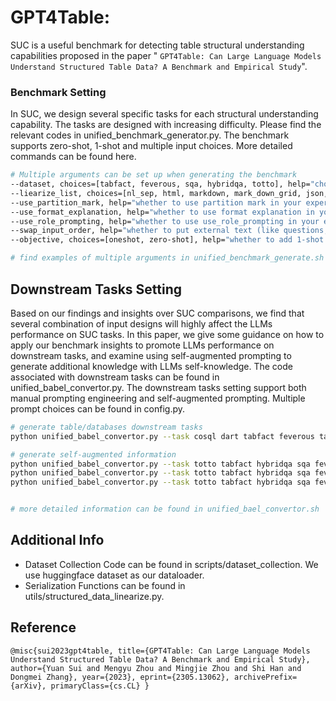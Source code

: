 # GPT4Table:

SUC is a useful benchmark for detecting table structural understanding capabilities proposed in the paper " `GPT4Table: Can Large Language Models Understand Structured Table Data? A Benchmark and Empirical Study`".

### Benchmark Setting

In SUC, we design several specific tasks for each structural understanding capability. The tasks are designed with increasing difficulty. Please find the relevant codes in unified_benchmark_generator.py. The benchmark supports zero-shot, 1-shot and multiple input choices. More detailed commands can be found here.

```bash
# Multiple arguments can be set up when generating the benchmark
--dataset, choices=[tabfact, feverous, sqa, hybridqa, totto], help="choose which dataset you intend to use in your experiments"
--liearize_list, choices=[nl_sep, html, markdown, mark_down_grid, json, xml, latex], help="choose which linearization function you want to use, currently, SUC supports using nl_sep, html, markdown, mark_down_grid, json, xml, latex"
--use_partition_mark, help="whether to use partition mark in your experiments"
--use_format_explanation, help="whether to use format explanation in your experiments"
--use_role_prompting, help="whether to use use_role_prompting in your experiments"
--swap_input_order, help="whether to put external text (like questions, statement) ahead of tables."
--objective, choices=[oneshot, zero-shot], help="whether to add 1-shot example to the prompt"

# find examples of multiple arguments in unified_benchmark_generate.sh
```

## Downstream Tasks Setting

Based on our findings and insights over SUC comparisons, we find that several combination of input designs will highly affect the LLMs performance on SUC tasks. In this paper, we give some guidance on how to apply our benchmark insights to promote LLMs performance on downstream tasks, and examine using  self-augmented prompting to generate additional knowledge with LLMs self-knowledge. The code associated with downstream tasks can be found in unified_babel_convertor.py. The downstream tasks setting support both manual prompting engineering and self-augmented prompting. Multiple prompt choices can be found in config.py.

```bash
# generate table/databases downstream tasks
python unified_babel_convertor.py --task cosql dart tabfact feverous tabfact hybridqa spider totto sql2text logic2text sqa webqsp --objective zero --split train validation --unified --unified_file_output ./exps/downstream_tasks_20230113_log/

# generate self-augmented information
python unified_babel_convertor.py --task totto tabfact hybridqa sqa feverous --objective oneshot --heuristic heur_8 --split validation --unified --unified_file_output  ./exps/downstream_tasks_20230120_self_augmented_p2_log/heur_8  --linear_func html
python unified_babel_convertor.py --task totto tabfact hybridqa sqa feverous --objective oneshot --heuristic heur_9 --split validation --unified --unified_file_output ./exps/downstream_tasks_20230120_self_augmented_p2_log/heur_9  --linear_func html
python unified_babel_convertor.py --task totto tabfact hybridqa sqa feverous --objective oneshot --heuristic heur_10 --split validation --unified --unified_file_output ./exps/downstream_tasks_20230120_self_augmented_p2_log/heur_10 --linear_func html


# more detailed information can be found in unified_bael_convertor.sh
```

## Additional Info

- Dataset Collection Code can be found in scripts/dataset_collection. We use huggingface dataset as our dataloader.
- Serialization Functions can be found in utils/structured_data_linearize.py.

## Reference

`@misc{sui2023gpt4table,
      title={GPT4Table: Can Large Language Models Understand Structured Table Data? A Benchmark and Empirical Study}, 
      author={Yuan Sui and Mengyu Zhou and Mingjie Zhou and Shi Han and Dongmei Zhang},
      year={2023},
      eprint={2305.13062},
      archivePrefix={arXiv},
      primaryClass={cs.CL}
}`

